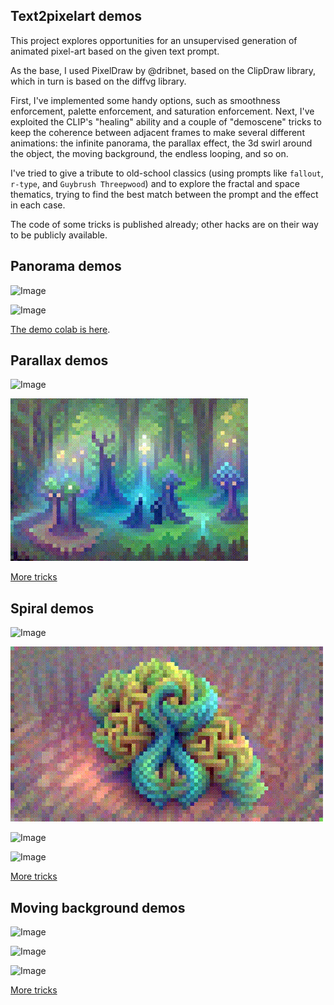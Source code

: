 ## Text2pixelart demos

This project explores opportunities for an unsupervised generation of animated pixel-art based on the given text prompt. 

As the base, I used PixelDraw by @dribnet, based on the ClipDraw library, which in turn is based on the diffvg library. 

First, I've implemented some handy options, such as smoothness enforcement, palette enforcement, and saturation enforcement. Next, I've exploited the CLIP's "healing" ability and a couple of "demoscene" tricks to keep the coherence between adjacent frames to make several different animations: the infinite panorama, the parallax effect, the 3d swirl around the object, the moving background, the endless looping, and so on. 

I've tried to give a tribute to old-school classics (using prompts like `fallout`, `r-type`, and `Guybrush Threepwood`) and to explore the fractal and space thematics, trying to find the best match between the prompt and the effect in each case. 

The code of some tricks is published already; other hacks are on their way to be publicly available.

## Panorama demos

![Image](https://raw.githubusercontent.com/altsoph/text2pixelart/master/colors2b.mp41.gif)

![Image](https://raw.githubusercontent.com/altsoph/text2pixelart/master/green1a.mp4.gif)

[The demo colab is here](https://github.com/altsoph/text2pixelart/blob/main/Pixray_Panorama_Demo.ipynb).

## Parallax demos

![Image](https://raw.githubusercontent.com/altsoph/text2pixelart/master/mars.mp4.gif)

![Image](https://raw.githubusercontent.com/altsoph/text2pixelart/master/parala5a10.mp4.gif)

[More tricks](https://twitter.com/altsoph/status/1434906121618300941)

## Spiral demos

![Image](https://raw.githubusercontent.com/altsoph/text2pixelart/master/escher_swirl_v0.mp4.gif)

![Image](https://raw.githubusercontent.com/altsoph/text2pixelart/master/knot_swirl_bg1.mp4.gif)

![Image](https://raw.githubusercontent.com/altsoph/text2pixelart/master/lorenz_swirl.mp4.gif)

![Image](https://raw.githubusercontent.com/altsoph/text2pixelart/master/romanesco_swirl.mp4.gif)

[More tricks](https://twitter.com/altsoph/status/1437797243956998147)
## Moving background demos

![Image](https://raw.githubusercontent.com/altsoph/text2pixelart/master/apoc4_demo_rev.mp4.gif)

![Image](https://raw.githubusercontent.com/altsoph/text2pixelart/master/matrix2_demo.mp4.gif)

![Image](https://raw.githubusercontent.com/altsoph/text2pixelart/master/guybrush_demo.mp4.gif)

[More tricks](https://twitter.com/altsoph/status/1439992040822087685)
